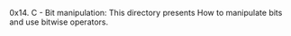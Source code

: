 0x14. C - Bit manipulation: This directory presents How to manipulate bits and use bitwise operators.
